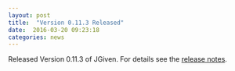 ```yaml
---
layout: post
title:  "Version 0.11.3 Released"
date:  2016-03-20 09:23:18
categories: news
---
```


Released Version 0.11.3 of JGiven. For details see the [release notes](https://github.com/TNG/JGiven/releases/tag/v0.11.3).

[jgiven-gh]: https://github.com/TNG/JGiven
[jgiven]:    http://jgiven.org
